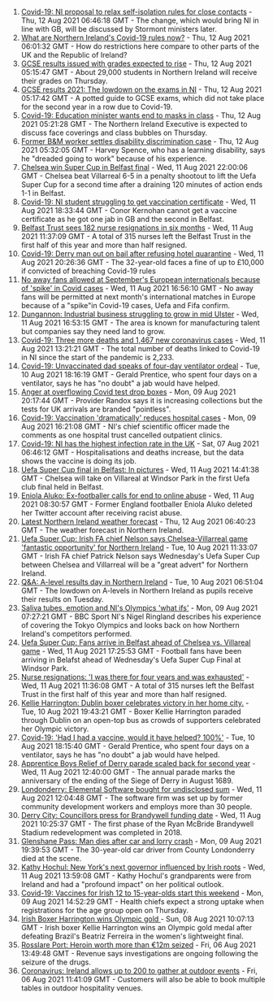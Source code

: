 1. [Covid-19: NI proposal to relax self-isolation rules for close contacts](https://www.bbc.co.uk/news/uk-northern-ireland-58179582) - Thu, 12 Aug 2021 06:46:18 GMT - The change, which would bring NI in line with GB, will be discussed by Stormont ministers later.
2. [What are Northern Ireland's Covid-19 rules now?](https://www.bbc.co.uk/news/uk-northern-ireland-58175159) - Thu, 12 Aug 2021 06:01:32 GMT - How do restrictions here compare to other parts of the UK and the Republic of Ireland?
3. [GCSE results issued with grades expected to rise](https://www.bbc.co.uk/news/uk-northern-ireland-58179094) - Thu, 12 Aug 2021 05:15:47 GMT - About 29,000 students in Northern Ireland will receive their grades on Thursday.
4. [GCSE results 2021: The lowdown on the exams in NI](https://www.bbc.co.uk/news/uk-northern-ireland-58171540) - Thu, 12 Aug 2021 05:17:42 GMT - A potted guide to GCSE exams, which did not take place for the second year in a row due to Covid-19.
5. [Covid-19: Education minister wants end to masks in class](https://www.bbc.co.uk/news/uk-northern-ireland-58176083) - Thu, 12 Aug 2021 05:21:28 GMT - The Northern Ireland Executive is expected to discuss face coverings and class bubbles on Thursday.
6. [Former B&M worker settles disability discrimination case](https://www.bbc.co.uk/news/uk-northern-ireland-58175166) - Thu, 12 Aug 2021 05:32:05 GMT - Harvey Spence, who has a learning disability, says he "dreaded going to work" because of his experience.
7. [Chelsea win Super Cup in Belfast final](https://www.bbc.co.uk/sport/football/58157867) - Wed, 11 Aug 2021 22:00:06 GMT - Chelsea beat Villarreal 6-5 in a penalty shootout to lift the Uefa Super Cup for a second time after a draining 120 minutes of action ends 1-1 in Belfast.
8. [Covid-19: NI student struggling to get vaccination certificate](https://www.bbc.co.uk/news/uk-northern-ireland-58180215) - Wed, 11 Aug 2021 18:33:44 GMT - Conor Kernohan cannot get a vaccine certificate as he got one jab in GB and the second in Belfast.
9. [Belfast Trust sees 182 nurse resignations in six months](https://www.bbc.co.uk/news/uk-northern-ireland-58161936) - Wed, 11 Aug 2021 11:37:09 GMT - A total of 315 nurses left the Belfast Trust in the first half of this year and more than half resigned.
10. [Covid-19: Derry man out on bail after refusing hotel quarantine](https://www.bbc.co.uk/news/uk-northern-ireland-58176088) - Wed, 11 Aug 2021 20:26:36 GMT - The 32-year-old faces a fine of up to £10,000 if convicted of breaching Covid-19 rules
11. [No away fans allowed at September's European internationals because of 'spike' in Covid cases](https://www.bbc.co.uk/sport/football/58179312) - Wed, 11 Aug 2021 16:56:10 GMT - No away fans will be permitted at next month's international matches in Europe because of a "spike"in Covid-19 cases, Uefa and Fifa confirm.
12. [Dungannon: Industrial business struggling to grow in mid Ulster](https://www.bbc.co.uk/news/uk-northern-ireland-58175158) - Wed, 11 Aug 2021 16:53:15 GMT - The area is known for manufacturing talent but companies say they need land to grow.
13. [Covid-19: Three more deaths and 1,467 new coronavirus cases](https://www.bbc.co.uk/news/uk-northern-ireland-58176079) - Wed, 11 Aug 2021 13:21:21 GMT - The total number of deaths linked to Covid-19 in NI since the start of the pandemic is 2,233.
14. [Covid-19: Unvaccinated dad speaks of four-day ventilator ordeal](https://www.bbc.co.uk/news/uk-northern-ireland-58157207) - Tue, 10 Aug 2021 18:16:19 GMT - Gerald Prentice, who spent four days on a ventilator, says he has "no doubt" a jab would have helped.
15. [Anger at overflowing Covid test drop boxes](https://www.bbc.co.uk/news/business-58149951) - Mon, 09 Aug 2021 20:17:44 GMT - Provider Randox says it is increasing collections but the tests for UK arrivals are branded "pointless".
16. [Covid-19: Vaccination 'dramatically' reduces hospital cases](https://www.bbc.co.uk/news/uk-northern-ireland-58149815) - Mon, 09 Aug 2021 16:21:08 GMT - NI's chief scientific officer made the comments as one hospital trust cancelled outpatient clinics.
17. [Covid-19: NI has the highest infection rate in the UK](https://www.bbc.co.uk/news/world-europe-58124142) - Sat, 07 Aug 2021 06:46:12 GMT - Hospitalisations and deaths increase, but the data shows the vaccine is doing its job.
18. [Uefa Super Cup final in Belfast: In pictures](https://www.bbc.co.uk/news/uk-northern-ireland-58169351) - Wed, 11 Aug 2021 14:41:38 GMT - Chelsea will take on Villareal at Windsor Park in the first Uefa club final held in Belfast.
19. [Eniola Aluko: Ex-footballer calls for end to online abuse](https://www.bbc.co.uk/news/uk-northern-ireland-58170263) - Wed, 11 Aug 2021 08:30:57 GMT - Former England footballer Eniola Aluko deleted her Twitter account after receiving racist abuse.
20. [Latest Northern Ireland weather forecast](https://www.bbc.co.uk/news/uk-northern-ireland-26018439) - Thu, 12 Aug 2021 06:40:23 GMT - The weather forecast in Northern Ireland.
21. [Uefa Super Cup: Irish FA chief Nelson says Chelsea-Villarreal game 'fantastic opportunity' for Northern Ireland](https://www.bbc.co.uk/sport/football/58148737) - Tue, 10 Aug 2021 11:33:07 GMT - Irish FA chief Patrick Nelson says Wednesday's Uefa Super Cup between Chelsea and Villarreal will be a "great advert" for Northern Ireland.
22. [Q&A: A-level results day in Northern Ireland](https://www.bbc.co.uk/news/uk-northern-ireland-58146068) - Tue, 10 Aug 2021 06:51:04 GMT - The lowdown on A-levels in Northern Ireland as pupils receive their results on Tuesday.
23. [Saliva tubes, emotion and NI's Olympics 'what ifs'](https://www.bbc.co.uk/sport/olympics/58136029) - Mon, 09 Aug 2021 07:27:21 GMT - BBC Sport NI's Nigel Ringland describes his experience of covering the Tokyo Olympics and looks back on how Northern Ireland's competitors performed.
24. [Uefa Super Cup: Fans arrive in Belfast ahead of Chelsea vs. Villareal game](https://www.bbc.co.uk/news/uk-northern-ireland-58174619) - Wed, 11 Aug 2021 17:25:53 GMT - Football fans have been arriving in Belafst ahead of Wednesday's Uefa Super Cup Final at Windsor Park.
25. [Nurse resignations: 'I was there for four years and was exhausted'](https://www.bbc.co.uk/news/uk-northern-ireland-58174615) - Wed, 11 Aug 2021 11:36:08 GMT - A total of 315 nurses left the Belfast Trust in the first half of this year and more than half resigned.
26. [Kellie Harrington: Dublin boxer celebrates victory in her home city.](https://www.bbc.co.uk/news/world-europe-58163895) - Tue, 10 Aug 2021 19:43:21 GMT - Boxer Kellie Harrington paraded through Dublin on an open-top bus as crowds of supporters celebrated her Olympic victory.
27. [Covid-19: 'Had I had a vaccine, would it have helped? 100%'](https://www.bbc.co.uk/news/uk-northern-ireland-58166288) - Tue, 10 Aug 2021 18:15:40 GMT - Gerald Prentice, who spent four days on a ventilator, says he has "no doubt" a jab would have helped.
28. [Apprentice Boys Relief of Derry parade scaled back for second year](https://www.bbc.co.uk/news/uk-northern-ireland-foyle-west-58173471) - Wed, 11 Aug 2021 12:40:00 GMT - The annual parade marks the anniversary of the ending of the Siege of Derry in August 1689.
29. [Londonderry: Elemental Software bought for undisclosed sum](https://www.bbc.co.uk/news/uk-northern-ireland-foyle-west-58173472) - Wed, 11 Aug 2021 12:04:48 GMT - The software firm was set up by former community development workers and employs more than 30 people.
30. [Derry City: Councillors press for Brandywell funding date](https://www.bbc.co.uk/news/uk-northern-ireland-foyle-west-58169660) - Wed, 11 Aug 2021 10:25:37 GMT - The first phase of the Ryan McBride Brandywell Stadium redevelopment was completed in 2018.
31. [Glenshane Pass: Man dies after car and lorry crash](https://www.bbc.co.uk/news/uk-northern-ireland-58143530) - Mon, 09 Aug 2021 19:39:53 GMT - The 30-year-old car driver from County Londonderry died at the scene.
32. [Kathy Hochul: New York's next governor influenced by Irish roots](https://www.bbc.co.uk/news/world-europe-58174022) - Wed, 11 Aug 2021 13:59:08 GMT - Kathy Hochul's grandparents were from Ireland and had a "profound impact" on her political outlook.
33. [Covid-19: Vaccines for Irish 12 to 15-year-olds start this weekend](https://www.bbc.co.uk/news/world-europe-58149217) - Mon, 09 Aug 2021 14:52:29 GMT - Health chiefs expect a strong uptake when registrations for the age group open on Thursday.
34. [Irish Boxer Harrington wins Olympic gold ](https://www.bbc.co.uk/sport/olympics/58130534) - Sun, 08 Aug 2021 10:07:13 GMT - Irish boxer Kellie Harrington wins an Olympic gold medal after defeating Brazil's Beatriz Ferreira in the women's lightweight final.
35. [Rosslare Port: Heroin worth more than €12m seized](https://www.bbc.co.uk/news/world-europe-58113729) - Fri, 06 Aug 2021 13:49:48 GMT - Revenue says investigations are ongoing following the seizure of the drugs.
36. [Coronavirus: Ireland allows up to 200 to gather at outdoor events](https://www.bbc.co.uk/news/world-europe-58116692) - Fri, 06 Aug 2021 11:41:09 GMT - Customers will also be able to book multiple tables in outdoor hospitality venues.
